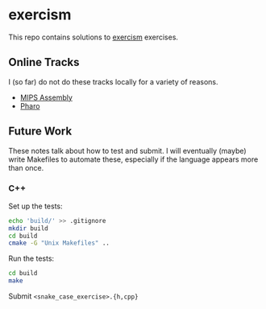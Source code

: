# exercism

This repo contains solutions to [exercism](https://exercism.org) exercises.

## Online Tracks

I (so far) do not do these tracks locally for a variety of reasons.

- [MIPS Assembly](https://exercism.org/tracks/mips)
- [Pharo](https://exercism.org/tracks/pharo-smalltalk)

## Future Work

These notes talk about how to test and submit. I will eventually (maybe) write Makefiles to automate these, especially if the language appears more than once.

### C++

Set up the tests:

```bash
echo 'build/' >> .gitignore
mkdir build
cd build
cmake -G "Unix Makefiles" ..
```

Run the tests:

```bash
cd build
make
```

Submit `<snake_case_exercise>.{h,cpp}`
